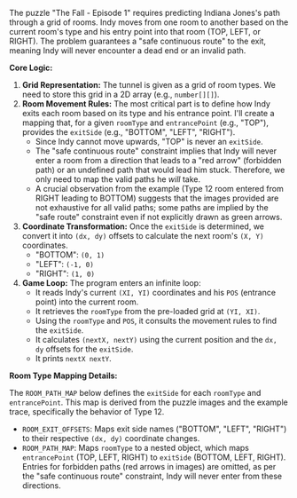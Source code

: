 The puzzle "The Fall - Episode 1" requires predicting Indiana Jones's path through a grid of rooms. Indy moves from one room to another based on the current room's type and his entry point into that room (TOP, LEFT, or RIGHT). The problem guarantees a "safe continuous route" to the exit, meaning Indy will never encounter a dead end or an invalid path.

**Core Logic:**

1.  **Grid Representation:** The tunnel is given as a grid of room types. We need to store this grid in a 2D array (e.g., `number[][]`).
2.  **Room Movement Rules:** The most critical part is to define how Indy exits each room based on its type and his entrance point. I'll create a mapping that, for a given `roomType` and `entrancePoint` (e.g., "TOP"), provides the `exitSide` (e.g., "BOTTOM", "LEFT", "RIGHT").
    *   Since Indy cannot move upwards, "TOP" is never an `exitSide`.
    *   The "safe continuous route" constraint implies that Indy will never enter a room from a direction that leads to a "red arrow" (forbidden path) or an undefined path that would lead him stuck. Therefore, we only need to map the valid paths he *will* take.
    *   A crucial observation from the example (Type 12 room entered from RIGHT leading to BOTTOM) suggests that the images provided are not exhaustive for all valid paths; some paths are implied by the "safe route" constraint even if not explicitly drawn as green arrows.
3.  **Coordinate Transformation:** Once the `exitSide` is determined, we convert it into `(dx, dy)` offsets to calculate the next room's `(X, Y)` coordinates.
    *   "BOTTOM": `(0, 1)`
    *   "LEFT": `(-1, 0)`
    *   "RIGHT": `(1, 0)`
4.  **Game Loop:** The program enters an infinite loop:
    *   It reads Indy's current `(XI, YI)` coordinates and his `POS` (entrance point) into the current room.
    *   It retrieves the `roomType` from the pre-loaded grid at `(YI, XI)`.
    *   Using the `roomType` and `POS`, it consults the movement rules to find the `exitSide`.
    *   It calculates `(nextX, nextY)` using the current position and the `dx, dy` offsets for the `exitSide`.
    *   It prints `nextX nextY`.

**Room Type Mapping Details:**

The `ROOM_PATH_MAP` below defines the `exitSide` for each `roomType` and `entrancePoint`. This map is derived from the puzzle images and the example trace, specifically the behavior of Type 12.

*   `ROOM_EXIT_OFFSETS`: Maps exit side names ("BOTTOM", "LEFT", "RIGHT") to their respective `(dx, dy)` coordinate changes.
*   `ROOM_PATH_MAP`: Maps `roomType` to a nested object, which maps `entrancePoint` (TOP, LEFT, RIGHT) to `exitSide` (BOTTOM, LEFT, RIGHT). Entries for forbidden paths (red arrows in images) are omitted, as per the "safe continuous route" constraint, Indy will never enter from these directions.